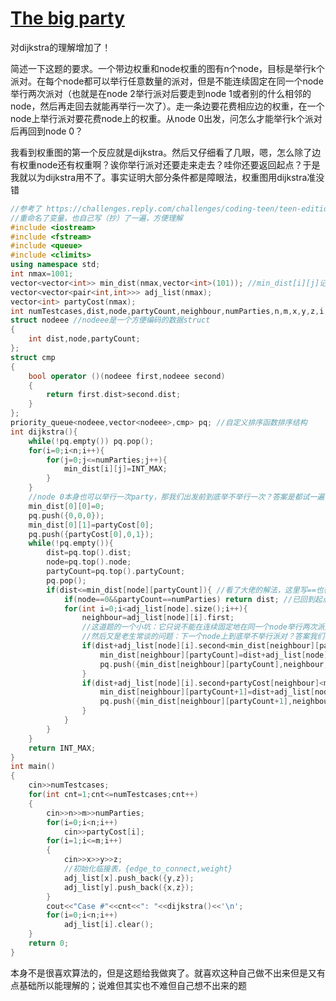 # [The big party](https://challenges.reply.com/challenges/coding-teen/teen-edition-code-challenge/detail/)

对dijkstra的理解增加了！

简述一下这题的要求。一个带边权重和node权重的图有n个node，目标是举行k个派对。在每个node都可以举行任意数量的派对，但是不能连续固定在同一个node举行两次派对（也就是在node 2举行派对后要走到node 1或者别的什么相邻的node，然后再走回去就能再举行一次了）。走一条边要花费相应边的权重，在一个node上举行派对要花费node上的权重。从node 0出发，问怎么才能举行k个派对后再回到node 0？

我看到权重图的第一个反应就是dijkstra。然后又仔细看了几眼，嗯，怎么除了边有权重node还有权重啊？诶你举行派对还要走来走去？哇你还要返回起点？于是我就以为dijkstra用不了。事实证明大部分条件都是障眼法，权重图用dijkstra准没错
```c++
//参考了 https://challenges.reply.com/challenges/coding-teen/teen-edition-code-challenge/stats/ 里第一名队伍的代码
//重命名了变量，也自己写（抄）了一遍，方便理解
#include <iostream>
#include <fstream>
#include <queue>
#include <climits>
using namespace std;
int nmax=1001;
vector<vector<int>> min_dist(nmax,vector<int>(101)); //min_dist[i][j]记录算法在到达node i并已举办j个party时的weight（distance）
vector<vector<pair<int,int>>> adj_list(nmax);
vector<int> partyCost(nmax);
int numTestcases,dist,node,partyCount,neighbour,numParties,n,m,x,y,z,i,j;
struct nodeee //nodeee是一个方便编码的数据struct
{
    int dist,node,partyCount;
};
struct cmp
{
    bool operator ()(nodeee first,nodeee second)
    {
        return first.dist>second.dist;
    }
};
priority_queue<nodeee,vector<nodeee>,cmp> pq; //自定义排序函数排序结构
int dijkstra(){
    while(!pq.empty()) pq.pop();
    for(i=0;i<n;i++){
        for(j=0;j<=numParties;j++){
            min_dist[i][j]=INT_MAX;
        }
    }
    //node 0本身也可以举行一次party，那我们出发前到底举不举行一次？答案是都试一遍，哪个更好留给未来决定
    min_dist[0][0]=0;
    pq.push({0,0,0});
    min_dist[0][1]=partyCost[0];
    pq.push({partyCost[0],0,1});
    while(!pq.empty()){
        dist=pq.top().dist;
        node=pq.top().node;
        partyCount=pq.top().partyCount;
        pq.pop();
        if(dist<=min_dist[node][partyCount]){ //看了大佬的解法，这里写==也行。不过我直接根据（抄）之前写过的dijkstra算法写了<=，也行
            if(node==0&&partyCount==numParties) return dist; //已回到起点并已举办要求数量的party，直接返回
            for(int i=0;i<adj_list[node].size();i++){
                neighbour=adj_list[node][i].first;
                //这道题的一个小坑：它只说不能在连续固定地在同一个node举行两次派对，没说不能在两个相邻的node举行派对。而我们遍历当前node的neighbour时，绝对不会有自己，所以这个条件压根不用考虑
                //然后又是老生常谈的问题：下一个node上到底举不举行派对？答案我们早就知道了，都试一遍
                if(dist+adj_list[node][i].second<min_dist[neighbour][partyCount]){
                    min_dist[neighbour][partyCount]=dist+adj_list[node][i].second;
                    pq.push({min_dist[neighbour][partyCount],neighbour,partyCount});
                }
                if(dist+adj_list[node][i].second+partyCost[neighbour]<min_dist[neighbour][partyCount+1]){
                    min_dist[neighbour][partyCount+1]=dist+adj_list[node][i].second+partyCost[neighbour];
                    pq.push({min_dist[neighbour][partyCount+1],neighbour,partyCount+1});
                }
            }
        }
    }
    return INT_MAX;
}
int main()
{
    cin>>numTestcases;
    for(int cnt=1;cnt<=numTestcases;cnt++)
    {
        cin>>n>>m>>numParties;
        for(i=0;i<n;i++)
            cin>>partyCost[i];
        for(i=1;i<=m;i++)
        {
            cin>>x>>y>>z;
            //初始化临接表，{edge_to_connect,weight}
            adj_list[x].push_back({y,z});
            adj_list[y].push_back({x,z});
        }
        cout<<"Case #"<<cnt<<": "<<dijkstra()<<'\n';
        for(i=0;i<n;i++)
            adj_list[i].clear();
    }
    return 0;
}
```
本身不是很喜欢算法的，但是这题给我做爽了。就喜欢这种自己做不出来但是又有点基础所以能理解的；说难但其实也不难但自己想不出来的题